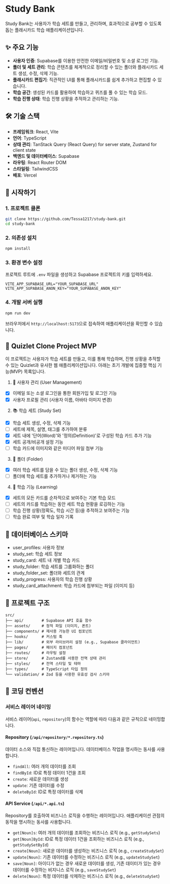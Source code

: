 # Study Bank

Study Bank는 사용자가 학습 세트를 만들고, 관리하며, 효과적으로 공부할 수 있도록 돕는 플래시카드 학습 애플리케이션입니다.

## ✨ 주요 기능

- **사용자 인증**: Supabase를 이용한 안전한 이메일/비밀번호 및 소셜 로그인 기능.
- **폴더 및 세트 관리**: 학습 콘텐츠를 체계적으로 정리할 수 있는 폴더와 플래시카드 세트 생성, 수정, 삭제 기능.
- **플래시카드 편집기**: 직관적인 UI를 통해 플래시카드를 쉽게 추가하고 편집할 수 있습니다.
- **학습 공간**: 생성된 카드를 활용하여 학습하고 퀴즈를 풀 수 있는 학습 모드.
- **학습 진행 상태**: 학습 진행 상황을 추적하고 관리하는 기능.

## 🛠️ 기술 스택

- **프레임워크**: React, Vite
- **언어**: TypeScript
- **상태 관리**: TanStack Query (React Query) for server state, Zustand for client state
- **백엔드 및 데이터베이스**: Supabase
- **라우팅**: React Router DOM
- **스타일링**: TailwindCSS
- **배포**: Vercel

## 🚀 시작하기

### 1. 프로젝트 클론

```bash
git clone https://github.com/Tessa1217/study-bank.git
cd study-bank
```

### 2. 의존성 설치

```bash
npm install
```

### 3. 환경 변수 설정

프로젝트 루트에 `.env` 파일을 생성하고 Supabase 프로젝트의 키를 입력하세요.

```env
VITE_APP_SUPABASE_URL="YOUR_SUPABASE_URL"
VITE_APP_SUPABASE_ANON_KEY="YOUR_SUPABASE_ANON_KEY"
```

### 4. 개발 서버 실행

```bash
npm run dev
```

브라우저에서 `http://localhost:5173`으로 접속하여 애플리케이션을 확인할 수 있습니다.

##  🚀 Quizlet Clone Project MVP
이 프로젝트는 사용자가 학습 세트를 만들고, 이를 통해 학습하며, 진행 상황을 추적할 수 있는 Quizlet과 유사한 웹 애플리케이션입니다. 
아래는 초기 개발에 집중할 핵심 기능(MVP) 목록입니다.

  1. 👤 사용자 관리 (User Management)

   - [x] 이메일 또는 소셜 로그인을 통한 회원가입 및 로그인 기능
   - [x] 사용자 프로필 관리 (사용자 이름, 아바타 이미지 변경)

  2. 📚 학습 세트 (Study Set)

   - [x] 학습 세트 생성, 수정, 삭제 기능
   - [ ] 세트에 제목, 설명, 태그를 추가하여 분류
   - [x] 세트 내에 '단어(Word)'와 '정의(Definition)'로 구성된 학습 카드 추가 기능
   - [x] 세트 공개/비공개 설정 기능
   - [ ] 학습 카드에 이미지와 같은 미디어 파일 첨부 기능

  3. 📂 폴더 (Folder)

   - [x] 여러 학습 세트를 담을 수 있는 폴더 생성, 수정, 삭제 기능
   - [ ] 폴더에 학습 세트를 추가하거나 제거하는 기능

  4. 🧠 학습 기능 (Learning)

   - [x] 세트의 모든 카드를 순차적으로 보여주는 기본 학습 모드
   - [ ] 세트의 카드를 학습하는 동안 세트 학습 현황을 로깅하는 기능
   - [ ] 학습 진행 상황(정확도, 학습 시간 등)을 추적하고 보여주는 기능
   - [ ] 학습 완료 여부 및 학습 일자 기록

## 📝 데이터베이스 스키마
   - user_profiles: 사용자 정보
   - study_set: 학습 세트 정보
   - study_card: 세트 내 개별 학습 카드
   - study_folder: 학습 세트를 그룹화하는 폴더
   - study_folder_set: 폴더와 세트의 관계
   - study_progress: 사용자의 학습 진행 상황
   - study_card_attachment: 학습 카드에 첨부되는 파일 (이미지 등)

## 📂 프로젝트 구조

```
src/
├── api/        # Supabase API 호출 함수
├── assets/     # 정적 파일 (이미지, 폰트)
├── components/ # 재사용 가능한 UI 컴포넌트
├── hooks/      # 커스텀 훅
├── lib/        # 외부 라이브러리 설정 (e.g., Supabase 클라이언트)
├── pages/      # 페이지 컴포넌트
├── routes/     # 라우팅 설정
├── store/      # Zustand를 사용한 전역 상태 관리
├── styles/     # 전역 스타일 및 테마
├── types/      # TypeScript 타입 정의
└── validation/ # Zod 등을 사용한 유효성 검사 스키마
```

## 📜 코딩 컨벤션

### 서비스 레이어 네이밍

서비스 레이어(`api`, `repository`)의 함수는 역할에 따라 다음과 같은 규칙으로 네이밍합니다.

#### Repository (`/api/repository/*.repository.ts`)

데이터 소스와 직접 통신하는 레이어입니다. 데이터베이스 작업을 명시하는 동사를 사용합니다.

- `findAll`: 여러 개의 데이터를 조회
- `findById`: ID로 특정 데이터 1건을 조회
- `create`: 새로운 데이터를 생성
- `update`: 기존 데이터를 수정
- `deleteById`: ID로 특정 데이터를 삭제

#### API Service (`/api/*.api.ts`)

Repository를 호출하여 비즈니스 로직을 수행하는 레이어입니다. 애플리케이션 관점의 동작을 명시하는 동사를 사용합니다.

- `get[Noun]s`: 여러 개의 데이터를 조회하는 비즈니스 로직 (e.g., `getStudySets`)
- `get[Noun]ById`: ID로 특정 데이터 1건을 조회하는 비즈니스 로직 (e.g., `getStudySetById`)
- `create[Noun]`: 새로운 데이터를 생성하는 비즈니스 로직 (e.g., `createStudySet`)
- `update[Noun]`: 기존 데이터를 수정하는 비즈니스 로직 (e.g., `updateStudySet`)
- `save[Noun]`: 아이디가 없는 경우 새로운 데이터를 생성, 기존 데이터가 있는 경우 데이터를 수정하는 비지니스 로직 (e.g., `saveStudySet`)
- `delete[Noun]`: 특정 데이터를 삭제하는 비즈니스 로직 (e.g., `deleteStudySet`)
